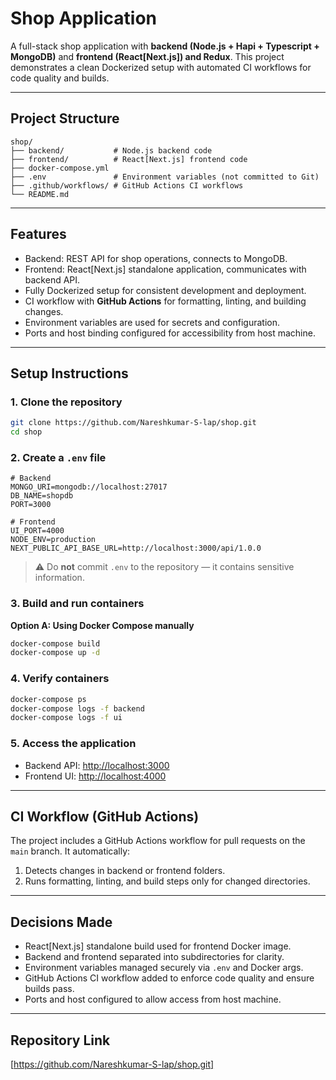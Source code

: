 # Shop Application

A full-stack shop application with **backend (Node.js + Hapi + Typescript + MongoDB)** and **frontend (React[Next.js]) and Redux**. This project demonstrates a clean Dockerized setup with automated CI workflows for code quality and builds.

---

## Project Structure

```
shop/
├── backend/           # Node.js backend code
├── frontend/          # React[Next.js] frontend code
├── docker-compose.yml
├── .env               # Environment variables (not committed to Git)
├── .github/workflows/ # GitHub Actions CI workflows
└── README.md
```

---

## Features

* Backend: REST API for shop operations, connects to MongoDB.
* Frontend: React[Next.js] standalone application, communicates with backend API.
* Fully Dockerized setup for consistent development and deployment.
* CI workflow with **GitHub Actions** for formatting, linting, and building changes.
* Environment variables are used for secrets and configuration.
* Ports and host binding configured for accessibility from host machine.

---

## Setup Instructions

### 1. Clone the repository

```bash
git clone https://github.com/Nareshkumar-S-lap/shop.git
cd shop
```

### 2. Create a `.env` file

```dotenv
# Backend
MONGO_URI=mongodb://localhost:27017
DB_NAME=shopdb
PORT=3000

# Frontend
UI_PORT=4000
NODE_ENV=production
NEXT_PUBLIC_API_BASE_URL=http://localhost:3000/api/1.0.0
```

> ⚠️ Do **not** commit `.env` to the repository — it contains sensitive information.

### 3. Build and run containers

**Option A: Using Docker Compose manually**

```bash
docker-compose build
docker-compose up -d
```

### 4. Verify containers

```bash
docker-compose ps
docker-compose logs -f backend
docker-compose logs -f ui
```

### 5. Access the application

* Backend API: [http://localhost:3000](http://localhost:3000)
* Frontend UI: [http://localhost:4000](http://localhost:4000)

---

## CI Workflow (GitHub Actions)

The project includes a GitHub Actions workflow for pull requests on the `main` branch. It automatically:

1. Detects changes in backend or frontend folders.
2. Runs formatting, linting, and build steps only for changed directories.

---

## Decisions Made

* React[Next.js] standalone build used for frontend Docker image.
* Backend and frontend separated into subdirectories for clarity.
* Environment variables managed securely via `.env` and Docker args.
* GitHub Actions CI workflow added to enforce code quality and ensure builds pass.
* Ports and host configured to allow access from host machine.

---

## Repository Link

[https://github.com/Nareshkumar-S-lap/shop.git]
